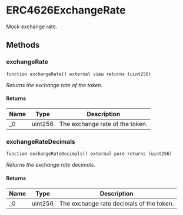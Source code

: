 # ERC4626ExchangeRate





Mock exchange rate.



## Methods

### exchangeRate

```solidity
function exchangeRate() external view returns (uint256)
```



*Returns the exchange rate of the token.*


#### Returns

| Name | Type | Description |
|---|---|---|
| _0 | uint256 | The exchange rate of the token. |

### exchangeRateDecimals

```solidity
function exchangeRateDecimals() external pure returns (uint256)
```



*Returns the exchange rate decimals.*


#### Returns

| Name | Type | Description |
|---|---|---|
| _0 | uint256 | The exchange rate decimals of the token. |




